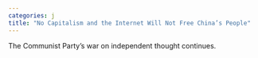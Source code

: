 ```yaml
---
categories: j
title: "No Capitalism and the Internet Will Not Free China’s People"
---
```

The Communist Party’s war on independent thought continues.